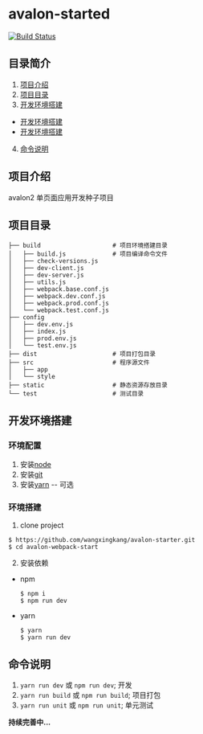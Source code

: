 # avalon-started

[![Build Status](https://travis-ci.org/wangxingkang/avalon-starter.svg?branch=master)](https://travis-ci.org/wangxingkang/avalon-starter)

## 目录简介
1. [项目介绍](#项目介绍)
2. [项目目录](#项目目录)
3. [开发环境搭建](#开发环境搭建)
  * [开发环境搭建](#环境配置)
  * [开发环境搭建](#环境搭建)
4. [命令说明](#命令说明)
 
## 项目介绍

avalon2 单页面应用开发种子项目

## 项目目录

```
├── build                    # 项目环境搭建目录
│   ├── build.js             # 项目编译命令文件
│   ├── check-versions.js
│   ├── dev-client.js
│   ├── dev-server.js
│   ├── utils.js
│   ├── webpack.base.conf.js
│   ├── webpack.dev.conf.js
│   ├── webpack.prod.conf.js
│   └── webpack.test.conf.js
├── config                   
│   ├── dev.env.js
│   ├── index.js 
│   ├── prod.env.js
│   └── test.env.js       
├── dist                     # 项目打包目录        
├── src                      # 程序源文件
│   ├── app                
│   └── style              
├── static                   # 静态资源存放目录  
└── test                     # 测试目录
```


## 开发环境搭建

### 环境配置

1. 安装[node](https://nodejs.org/en/)
2. 安装[git](https://git-scm.com/)
3. 安装[yarn](https://yarnpkg.com/zh-Hans/) -- 可选

### 环境搭建

1. clone project
```
$ https://github.com/wangxingkang/avalon-starter.git
$ cd avalon-webpack-start
```

2. 安装依赖

* npm

  ```
  $ npm i
  $ npm run dev
  
  ```
  
* yarn 

  ```
  $ yarn
  $ yarn run dev
  
  ```

## 命令说明

1. `yarn run dev` 或 `npm run dev`; 开发
2. `yarn run build` 或 `npm run build`; 项目打包
3. `yarn run unit` 或 `npm run unit`; 单元测试


**持续完善中...**
